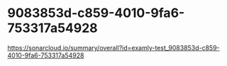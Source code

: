 # 9083853d-c859-4010-9fa6-753317a54928
https://sonarcloud.io/summary/overall?id=examly-test_9083853d-c859-4010-9fa6-753317a54928

